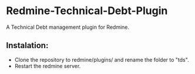 # Redmine-Technical-Debt-Plugin
A Technical Debt management plugin for Redmine.

## Instalation:

- Clone the repository to redmine/plugins/ and rename the folder to "tds".
- Restart the redmine server.
